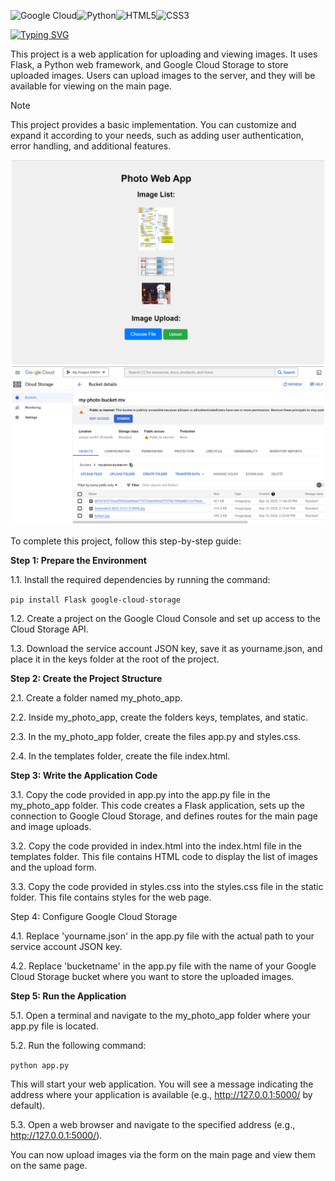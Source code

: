 ![Google Cloud](https://img.shields.io/badge/GoogleCloud-%234285F4.svg?style=for-the-badge&logo=google-cloud&logoColor=white)![Python](https://img.shields.io/badge/python-3670A0?style=for-the-badge&logo=python&logoColor=ffdd54)![HTML5](https://img.shields.io/badge/html5-%23E34F26.svg?style=for-the-badge&logo=html5&logoColor=white)![CSS3](https://img.shields.io/badge/css3-%231572B6.svg?style=for-the-badge&logo=css3&logoColor=white)

[![Typing SVG](https://readme-typing-svg.herokuapp.com?font=Fira+Code&weight=600&pause=1500&color=1996F7&width=435&lines=Photo+Web+App)](https://git.io/typing-svg)

This project is a web application for uploading and viewing images. It uses Flask, a Python web framework, and Google Cloud Storage to store uploaded images. Users can upload images to the server, and they will be available for viewing on the main page.

> [!NOTE]
> This project provides a basic implementation. You can customize and expand it according to your needs, such as adding user authentication, error handling, and additional features.

<p align="center">
  <img src="/Screenshot1.png" alt="app" width="500"/>
  
  <img src="/Screenshot2.png" alt="app" width="500"/>
</p>


To complete this project, follow this step-by-step guide:

**Step 1: Prepare the Environment**

1.1. Install the required dependencies by running the command:

`` pip install Flask google-cloud-storage ``

1.2. Create a project on the Google Cloud Console and set up access to the Cloud Storage API.

1.3. Download the service account JSON key, save it as yourname.json, and place it in the keys folder at the root of the project.

**Step 2: Create the Project Structure**

2.1. Create a folder named my_photo_app.

2.2. Inside my_photo_app, create the folders keys, templates, and static.

2.3. In the my_photo_app folder, create the files app.py and styles.css.

2.4. In the templates folder, create the file index.html.

**Step 3: Write the Application Code**

3.1. Copy the code provided in app.py into the app.py file in the my_photo_app folder. This code creates a Flask application, sets up the connection to Google Cloud Storage, and defines routes for the main page and image uploads.

3.2. Copy the code provided in index.html into the index.html file in the templates folder. This file contains HTML code to display the list of images and the upload form.

3.3. Copy the code provided in styles.css into the styles.css file in the static folder. This file contains styles for the web page.

Step 4: Configure Google Cloud Storage

4.1. Replace 'yourname.json' in the app.py file with the actual path to your service account JSON key.

4.2. Replace 'bucketname' in the app.py file with the name of your Google Cloud Storage bucket where you want to store the uploaded images.

**Step 5: Run the Application**

5.1. Open a terminal and navigate to the my_photo_app folder where your app.py file is located.

5.2. Run the following command:

``python app.py``

This will start your web application. You will see a message indicating the address where your application is available (e.g., http://127.0.0.1:5000/ by default).

5.3. Open a web browser and navigate to the specified address (e.g., http://127.0.0.1:5000/).

You can now upload images via the form on the main page and view them on the same page.


